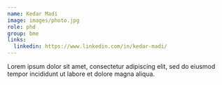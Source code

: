 ```yaml
---
name: Kedar Madi
image: images/photo.jpg
role: phd
group: bme
links:
  linkedin: https://www.linkedin.com/in/kedar-madi/
---
```


Lorem ipsum dolor sit amet, consectetur adipiscing elit, sed do eiusmod tempor incididunt ut labore et dolore magna aliqua.
